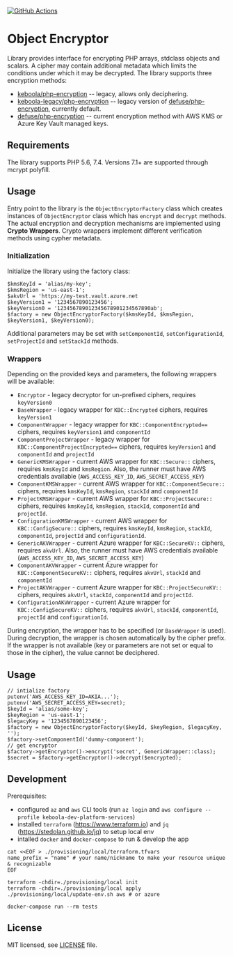 [![GitHub Actions](https://github.com/keboola/object-encryptor/actions/workflows/push.yml/badge.svg)](https://github.com/keboola/object-encryptor/actions/workflows/push.yml)

# Object Encryptor
Library provides interface for encrypting PHP arrays, stdclass objects and scalars. A cipher may contain additional metadata
which limits the conditions under which it may be decrypted. The library supports three encryption methods:

- [keboola/php-encryption](https://github.com/keboola/php-encryption) -- legacy, allows only deciphering.
- [keboola-legacy/php-encryption](https://github.com/keboola/legacy-php-encryption) -- legacy version of [defuse/php-encryption](https://github.com/defuse/php-encryption), currently default.
- [defuse/php-encryption](https://github.com/defuse/php-encryption) -- current encryption method with AWS KMS or Azure Key Vault managed keys.

## Requirements
The library supports PHP 5.6, 7.4. Versions 7.1+ are supported through mcrypt polyfill.

## Usage
Entry point to the library is the `ObjectEncryptorFactory` class which creates instances of `ObjectEncryptor` class which
has `encrypt` and `decrypt` methods. The actual encryption and decryption mechanisms are implemented using **Crypto Wrappers**.
Crypto wrappers implement different verification methods using cypher metadata.

### Initialization
Initialize the library using the factory class:

```
$kmsKeyId = 'alias/my-key';
$kmsRegion = 'us-east-1';
$akvUrl = 'https://my-test.vault.azure.net
$keyVersion1 = '1234567890123456';
$keyVersion0 = '123456789012345678901234567890ab';
$factory = new ObjectEncryptorFactory($kmsKeyId, $kmsRegion, $keyVersion1, $keyVersion0);
```

Additional parameters may be set with `setComponentId`, `setConfigurationId`, `setProjectId` and `setStackId` methods.

### Wrappers
Depending on the provided keys and parameters, the following wrappers will be available:

- `Encryptor` - legacy decryptor for un-prefixed ciphers, requires `keyVersion0` 
- `BaseWrapper` - legacy wrapper for `KBC::Encrypted` ciphers, requires `keyVersion1`
- `ComponentWrapper` - legacy wrapper for `KBC::ComponentEncrypted==` ciphers, requires `keyVersion1` and `componentId`
- `ComponentProjectWrapper` - legacy wrapper for `KBC::ComponentProjectEncrypted==` ciphers, requires `keyVersion1` and `componentId` and `projectId`
- `GenericKMSWrapper` - current AWS wrapper for `KBC::Secure::` ciphers, requires `kmsKeyId` and `kmsRegion`. Also, the runner must have AWS credentials available (`AWS_ACCESS_KEY_ID`, `AWS_SECRET_ACCESS_KEY`)
- `ComponentKMSWrapper` - current AWS wrapper for `KBC::ComponentSecure::` ciphers, requires `kmsKeyId`, `kmsRegion`, `stackId` and `componentId`
- `ProjectKMSWrapper` - current AWS wrapper for `KBC::ProjectSecure::` ciphers, requires `kmsKeyId`, `kmsRegion`, `stackId`, `componentId` and `projectId`.
- `ConfigurationKMSWrapper` - current AWS wrapper for `KBC::ConfigSecure::` ciphers, requires `kmsKeyId`, `kmsRegion`, `stackId`, `componentId`, `projectId` and `configurationId`.
- `GenericAKVWrapper` - current Azure wrapper for `KBC::SecureKV::` ciphers, requires `akvUrl`. Also, the runner must have AWS credentials available (`AWS_ACCESS_KEY_ID`, `AWS_SECRET_ACCESS_KEY`)
- `ComponentAKVWrapper` - current Azure wrapper for `KBC::ComponentSecureKV::` ciphers, requires `akvUrl`, `stackId` and `componentId`
- `ProjectAKVWrapper` - current Azure wrapper for `KBC::ProjectSecureKV::` ciphers, requires `akvUrl`, `stackId`, `componentId` and `projectId`.
- `ConfigurationAKVWrapper` - current Azure wrapper for `KBC::ConfigSecureKV::` ciphers, requires `akvUrl`, `stackId`, `componentId`, `projectId` and `configurationId`.

During encryption, the wrapper has to be specified (or `BaseWrapper` is used). During decryption, the wrapper is chosen automatically by the 
cipher prefix. If the wrapper is not available (key or parameters are not set or equal to those in the cipher), the value cannot be deciphered.

## Usage

```
// intialize factory
putenv('AWS_ACCESS_KEY_ID=AKIA...');
putenv('AWS_SECRET_ACCESS_KEY=secret);
$keyId = 'alias/some-key';
$keyRegion = 'us-east-1';
$legacyKey = '1234567890123456';
$factory = new ObjectEncryptorFactory($keyId, $keyRegion, $legacyKey, '');
$factory->setComponentId('dummy-component');
// get encryptor
$factory->getEncryptor()->encrypt('secret', GenericWrapper::class);
$secret = $factory->getEncryptor()->decrypt($encrypted);
```

## Development
Prerequisites:
* configured `az` and `aws` CLI tools (run `az login` and `aws configure --profile keboola-dev-platform-services`)
* installed `terraform` (https://www.terraform.io) and `jq` (https://stedolan.github.io/jq) to setup local env
* intalled `docker` and `docker-compose` to run & develop the app

```
cat <<EOF > ./provisioning/local/terraform.tfvars
name_prefix = "name" # your name/nickname to make your resource unique & recognizable
EOF

terraform -chdir=./provisioning/local init
terraform -chdir=./provisioning/local apply
./provisioning/local/update-env.sh aws # or azure

docker-compose run --rm tests
```

## License

MIT licensed, see [LICENSE](./LICENSE) file.
